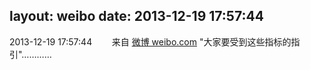 layout: weibo
date: 2013-12-19 17:57:44
---
2013-12-19 17:57:44  &nbsp;&nbsp;&nbsp;&nbsp;&nbsp;&nbsp; 来自 <a href="http://weibo.com/" rel="nofollow">微博 weibo.com</a>
"大家要受到这些指标的指引"………… ​​​
